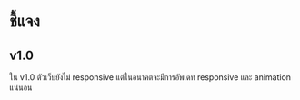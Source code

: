 # ชี้แจง
## v1.0
ใน v1.0 ตัวเว็บยังไม่ responsive แต่ในอนาคตจะมีการอัพเดท responsive และ animation แน่นอน
